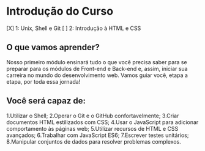 # Introdução do Curso

[X] 1: Unix, Shell e Git
[ ] 2: Introdução à HTML e CSS

## O que vamos aprender?

Nosso primeiro módulo ensinará tudo o que você precisa saber para se preparar para os módulos de Front-end e Back-end e, assim, iniciar sua carreira no mundo do desenvolvimento web. Vamos guiar você, etapa a etapa, por toda essa jornada!

## Você será capaz de:

1.Utilizar o Shell;
2.Operar o Git e o GitHub confortavelmente;
3.Criar documentos HTML estilizados com CSS;
4.Usar o JavaScript para adicionar comportamento às páginas web;
5.Utilizar recursos de HTML e CSS avançados;
6.Trabalhar com JavaScript ES6;
7.Escrever testes unitários;
8.Manipular conjuntos de dados para resolver problemas complexos.

